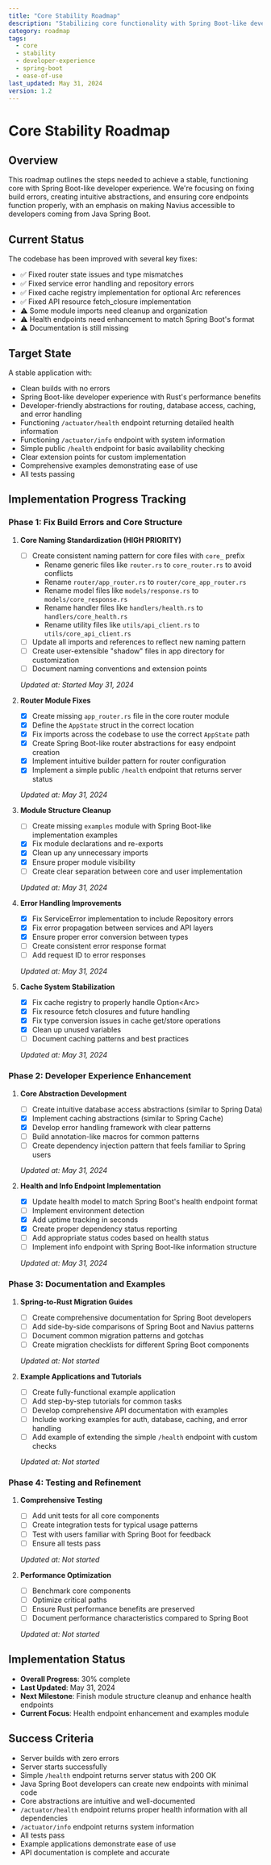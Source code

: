 ```yaml
---
title: "Core Stability Roadmap"
description: "Stabilizing core functionality with Spring Boot-like developer experience"
category: roadmap
tags:
  - core
  - stability
  - developer-experience
  - spring-boot
  - ease-of-use
last_updated: May 31, 2024
version: 1.2
---
```


# Core Stability Roadmap

## Overview
This roadmap outlines the steps needed to achieve a stable, functioning core with Spring Boot-like developer experience. We're focusing on fixing build errors, creating intuitive abstractions, and ensuring core endpoints function properly, with an emphasis on making Navius accessible to developers coming from Java Spring Boot.

## Current Status
The codebase has been improved with several key fixes:
- ✅ Fixed router state issues and type mismatches
- ✅ Fixed service error handling and repository errors
- ✅ Fixed cache registry implementation for optional Arc references
- ✅ Fixed API resource fetch_closure implementation
- ⚠️ Some module imports need cleanup and organization
- ⚠️ Health endpoints need enhancement to match Spring Boot's format
- ⚠️ Documentation is still missing

## Target State
A stable application with:
- Clean builds with no errors
- Spring Boot-like developer experience with Rust's performance benefits
- Developer-friendly abstractions for routing, database access, caching, and error handling
- Functioning `/actuator/health` endpoint returning detailed health information
- Functioning `/actuator/info` endpoint with system information
- Simple public `/health` endpoint for basic availability checking
- Clear extension points for custom implementation
- Comprehensive examples demonstrating ease of use
- All tests passing

## Implementation Progress Tracking

### Phase 1: Fix Build Errors and Core Structure
1. **Core Naming Standardization (HIGH PRIORITY)**
   - [ ] Create consistent naming pattern for core files with `core_` prefix
     - Rename generic files like `router.rs` to `core_router.rs` to avoid conflicts
     - Rename `router/app_router.rs` to `router/core_app_router.rs`
     - Rename model files like `models/response.rs` to `models/core_response.rs`
     - Rename handler files like `handlers/health.rs` to `handlers/core_health.rs`
     - Rename utility files like `utils/api_client.rs` to `utils/core_api_client.rs`
   - [ ] Update all imports and references to reflect new naming pattern
   - [ ] Create user-extensible "shadow" files in app directory for customization
   - [ ] Document naming conventions and extension points
   
   *Updated at: Started May 31, 2024*

2. **Router Module Fixes**
   - [x] Create missing `app_router.rs` file in the core router module
   - [x] Define the `AppState` struct in the correct location
   - [x] Fix imports across the codebase to use the correct `AppState` path
   - [x] Create Spring Boot-like router abstractions for easy endpoint creation
   - [x] Implement intuitive builder pattern for router configuration
   - [x] Implement a simple public `/health` endpoint that returns server status
   
   *Updated at: May 31, 2024*

3. **Module Structure Cleanup**
   - [ ] Create missing `examples` module with Spring Boot-like implementation examples
   - [x] Fix module declarations and re-exports
   - [x] Clean up any unnecessary imports
   - [x] Ensure proper module visibility
   - [ ] Create clear separation between core and user implementation
   
   *Updated at: May 31, 2024*

4. **Error Handling Improvements**
   - [x] Fix ServiceError implementation to include Repository errors
   - [x] Fix error propagation between services and API layers
   - [x] Ensure proper error conversion between types
   - [ ] Create consistent error response format
   - [ ] Add request ID to error responses
   
   *Updated at: May 31, 2024*

5. **Cache System Stabilization**
   - [x] Fix cache registry to properly handle Option<Arc<CacheRegistry>>
   - [x] Fix resource fetch closures and future handling
   - [x] Fix type conversion issues in cache get/store operations
   - [x] Clean up unused variables
   - [ ] Document caching patterns and best practices
   
   *Updated at: May 31, 2024*

### Phase 2: Developer Experience Enhancement
1. **Core Abstraction Development**
   - [ ] Create intuitive database access abstractions (similar to Spring Data)
   - [x] Implement caching abstractions (similar to Spring Cache)
   - [x] Develop error handling framework with clear patterns
   - [ ] Build annotation-like macros for common patterns
   - [ ] Create dependency injection pattern that feels familiar to Spring users
   
   *Updated at: May 31, 2024*

2. **Health and Info Endpoint Implementation**
   - [x] Update health model to match Spring Boot's health endpoint format
   - [ ] Implement environment detection
   - [x] Add uptime tracking in seconds
   - [x] Create proper dependency status reporting
   - [ ] Add appropriate status codes based on health status
   - [ ] Implement info endpoint with Spring Boot-like information structure
   
   *Updated at: May 31, 2024*

### Phase 3: Documentation and Examples
1. **Spring-to-Rust Migration Guides**
   - [ ] Create comprehensive documentation for Spring Boot developers
   - [ ] Add side-by-side comparisons of Spring Boot and Navius patterns
   - [ ] Document common migration patterns and gotchas
   - [ ] Create migration checklists for different Spring Boot components
   
   *Updated at: Not started*

2. **Example Applications and Tutorials**
   - [ ] Create fully-functional example application
   - [ ] Add step-by-step tutorials for common tasks
   - [ ] Develop comprehensive API documentation with examples
   - [ ] Include working examples for auth, database, caching, and error handling
   - [ ] Add example of extending the simple `/health` endpoint with custom checks
   
   *Updated at: Not started*

### Phase 4: Testing and Refinement
1. **Comprehensive Testing**
   - [ ] Add unit tests for all core components
   - [ ] Create integration tests for typical usage patterns
   - [ ] Test with users familiar with Spring Boot for feedback
   - [ ] Ensure all tests pass
   
   *Updated at: Not started*

2. **Performance Optimization**
   - [ ] Benchmark core components
   - [ ] Optimize critical paths
   - [ ] Ensure Rust performance benefits are preserved
   - [ ] Document performance characteristics compared to Spring Boot
   
   *Updated at: Not started*

## Implementation Status
- **Overall Progress**: 30% complete
- **Last Updated**: May 31, 2024
- **Next Milestone**: Finish module structure cleanup and enhance health endpoints
- **Current Focus**: Health endpoint enhancement and examples module

## Success Criteria
- Server builds with zero errors
- Server starts successfully
- Simple `/health` endpoint returns server status with 200 OK
- Java Spring Boot developers can create new endpoints with minimal code
- Core abstractions are intuitive and well-documented
- `/actuator/health` endpoint returns proper health information with all dependencies
- `/actuator/info` endpoint returns system information
- All tests pass
- Example applications demonstrate ease of use
- API documentation is complete and accurate 